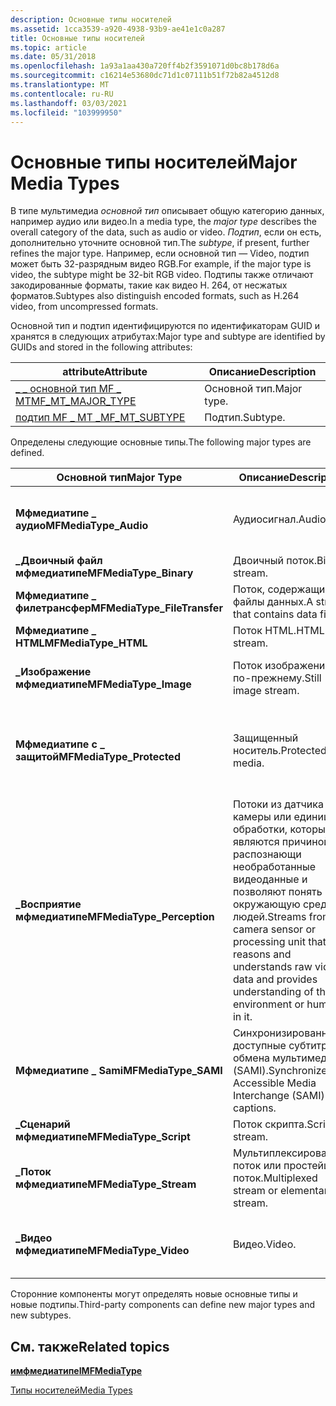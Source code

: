 ```yaml
---
description: Основные типы носителей
ms.assetid: 1cca3539-a920-4938-93b9-ae41e1c0a287
title: Основные типы носителей
ms.topic: article
ms.date: 05/31/2018
ms.openlocfilehash: 1a93a1aa430a720ff4b2f3591071d0bc8b178d6a
ms.sourcegitcommit: c16214e53680dc71d1c07111b51f72b82a4512d8
ms.translationtype: MT
ms.contentlocale: ru-RU
ms.lasthandoff: 03/03/2021
ms.locfileid: "103999950"
---
```

# <a name="major-media-types"></a><span data-ttu-id="01062-103">Основные типы носителей</span><span class="sxs-lookup"><span data-stu-id="01062-103">Major Media Types</span></span>

<span data-ttu-id="01062-104">В типе мультимедиа *основной тип* описывает общую категорию данных, например аудио или видео.</span><span class="sxs-lookup"><span data-stu-id="01062-104">In a media type, the *major type* describes the overall category of the data, such as audio or video.</span></span> <span data-ttu-id="01062-105">*Подтип*, если он есть, дополнительно уточните основной тип.</span><span class="sxs-lookup"><span data-stu-id="01062-105">The *subtype*, if present, further refines the major type.</span></span> <span data-ttu-id="01062-106">Например, если основной тип — Video, подтип может быть 32-разрядным видео RGB.</span><span class="sxs-lookup"><span data-stu-id="01062-106">For example, if the major type is video, the subtype might be 32-bit RGB video.</span></span> <span data-ttu-id="01062-107">Подтипы также отличают закодированные форматы, такие как видео H. 264, от несжатых форматов.</span><span class="sxs-lookup"><span data-stu-id="01062-107">Subtypes also distinguish encoded formats, such as H.264 video, from uncompressed formats.</span></span>

<span data-ttu-id="01062-108">Основной тип и подтип идентифицируются по идентификаторам GUID и хранятся в следующих атрибутах:</span><span class="sxs-lookup"><span data-stu-id="01062-108">Major type and subtype are identified by GUIDs and stored in the following attributes:</span></span>



| <span data-ttu-id="01062-109">attribute</span><span class="sxs-lookup"><span data-stu-id="01062-109">Attribute</span></span>                                             | <span data-ttu-id="01062-110">Описание</span><span class="sxs-lookup"><span data-stu-id="01062-110">Description</span></span> |
|-------------------------------------------------------|-------------|
| [<span data-ttu-id="01062-111">\_ \_ основной тип MF \_ MT</span><span class="sxs-lookup"><span data-stu-id="01062-111">MF\_MT\_MAJOR\_TYPE</span></span>](mf-mt-major-type-attribute.md) | <span data-ttu-id="01062-112">Основной тип.</span><span class="sxs-lookup"><span data-stu-id="01062-112">Major type.</span></span> |
| [<span data-ttu-id="01062-113">подтип MF \_ MT \_</span><span class="sxs-lookup"><span data-stu-id="01062-113">MF\_MT\_SUBTYPE</span></span>](mf-mt-subtype-attribute.md)        | <span data-ttu-id="01062-114">Подтип.</span><span class="sxs-lookup"><span data-stu-id="01062-114">Subtype.</span></span>    |



 

<span data-ttu-id="01062-115">Определены следующие основные типы.</span><span class="sxs-lookup"><span data-stu-id="01062-115">The following major types are defined.</span></span>



| <span data-ttu-id="01062-116">Основной тип</span><span class="sxs-lookup"><span data-stu-id="01062-116">Major Type</span></span>                    | <span data-ttu-id="01062-117">Описание</span><span class="sxs-lookup"><span data-stu-id="01062-117">Description</span></span>                                                                                                                                                | <span data-ttu-id="01062-118">Подтипы</span><span class="sxs-lookup"><span data-stu-id="01062-118">Subtypes</span></span>                                             |
|-------------------------------|------------------------------------------------------------------------------------------------------------------------------------------------------------|------------------------------------------------------|
| <span data-ttu-id="01062-119">**Мфмедиатипе \_ аудио**</span><span class="sxs-lookup"><span data-stu-id="01062-119">**MFMediaType\_Audio**</span></span>        | <span data-ttu-id="01062-120">Аудиосигнал.</span><span class="sxs-lookup"><span data-stu-id="01062-120">Audio.</span></span>                                                                                                                                                     | <span data-ttu-id="01062-121">[Идентификаторы GUID для звуковых подтипов](audio-subtype-guids.md).</span><span class="sxs-lookup"><span data-stu-id="01062-121">[Audio Subtype GUIDs](audio-subtype-guids.md).</span></span>      |
| <span data-ttu-id="01062-122">**\_Двоичный файл мфмедиатипе**</span><span class="sxs-lookup"><span data-stu-id="01062-122">**MFMediaType\_Binary**</span></span>       | <span data-ttu-id="01062-123">Двоичный поток.</span><span class="sxs-lookup"><span data-stu-id="01062-123">Binary stream.</span></span>                                                                                                                                             | <span data-ttu-id="01062-124">Нет.</span><span class="sxs-lookup"><span data-stu-id="01062-124">None.</span></span>                                                |
| <span data-ttu-id="01062-125">**Мфмедиатипе \_ филетрансфер**</span><span class="sxs-lookup"><span data-stu-id="01062-125">**MFMediaType\_FileTransfer**</span></span> | <span data-ttu-id="01062-126">Поток, содержащий файлы данных.</span><span class="sxs-lookup"><span data-stu-id="01062-126">A stream that contains data files.</span></span>                                                                                                                         | <span data-ttu-id="01062-127">Нет.</span><span class="sxs-lookup"><span data-stu-id="01062-127">None.</span></span>                                                |
| <span data-ttu-id="01062-128">**Мфмедиатипе \_ HTML**</span><span class="sxs-lookup"><span data-stu-id="01062-128">**MFMediaType\_HTML**</span></span>         | <span data-ttu-id="01062-129">Поток HTML.</span><span class="sxs-lookup"><span data-stu-id="01062-129">HTML stream.</span></span>                                                                                                                                               | <span data-ttu-id="01062-130">Нет.</span><span class="sxs-lookup"><span data-stu-id="01062-130">None.</span></span>                                                |
| <span data-ttu-id="01062-131">**\_Изображение мфмедиатипе**</span><span class="sxs-lookup"><span data-stu-id="01062-131">**MFMediaType\_Image**</span></span>        | <span data-ttu-id="01062-132">Поток изображений по-прежнему.</span><span class="sxs-lookup"><span data-stu-id="01062-132">Still image stream.</span></span>                                                                                                                                        | <span data-ttu-id="01062-133">[Идентификаторы GUID и CLSID WIC](../wic/-wic-guids-clsids.md).</span><span class="sxs-lookup"><span data-stu-id="01062-133">[WIC GUIDs and CLSIDs](../wic/-wic-guids-clsids.md).</span></span>       |
| <span data-ttu-id="01062-134">**Мфмедиатипе с \_ защитой**</span><span class="sxs-lookup"><span data-stu-id="01062-134">**MFMediaType\_Protected**</span></span>    | <span data-ttu-id="01062-135">Защищенный носитель.</span><span class="sxs-lookup"><span data-stu-id="01062-135">Protected media.</span></span>                                                                                                                                           | <span data-ttu-id="01062-136">Подтип определяет схему защиты содержимого.</span><span class="sxs-lookup"><span data-stu-id="01062-136">The subtype specifies the content protection scheme.</span></span> |
| <span data-ttu-id="01062-137">**\_Восприятие мфмедиатипе**</span><span class="sxs-lookup"><span data-stu-id="01062-137">**MFMediaType\_Perception**</span></span>   | <span data-ttu-id="01062-138">Потоки из датчика камеры или единицы обработки, которые являются причиной и распознающи необработанные видеоданные и позволяют понять окружающую среду и людей.</span><span class="sxs-lookup"><span data-stu-id="01062-138">Streams from a camera sensor or processing unit that reasons and understands raw video data and provides understanding of the environment or humans in it.</span></span> | <span data-ttu-id="01062-139">Нет.</span><span class="sxs-lookup"><span data-stu-id="01062-139">None.</span></span>                                                |
| <span data-ttu-id="01062-140">**Мфмедиатипе \_ Sami**</span><span class="sxs-lookup"><span data-stu-id="01062-140">**MFMediaType\_SAMI**</span></span>         | <span data-ttu-id="01062-141">Синхронизированные доступные субтитры обмена мультимедиа (SAMI).</span><span class="sxs-lookup"><span data-stu-id="01062-141">Synchronized Accessible Media Interchange (SAMI) captions.</span></span>                                                                                                 | <span data-ttu-id="01062-142">Нет.</span><span class="sxs-lookup"><span data-stu-id="01062-142">None.</span></span>                                                |
| <span data-ttu-id="01062-143">**\_Сценарий мфмедиатипе**</span><span class="sxs-lookup"><span data-stu-id="01062-143">**MFMediaType\_Script**</span></span>       | <span data-ttu-id="01062-144">Поток скрипта.</span><span class="sxs-lookup"><span data-stu-id="01062-144">Script stream.</span></span>                                                                                                                                             | <span data-ttu-id="01062-145">Нет.</span><span class="sxs-lookup"><span data-stu-id="01062-145">None.</span></span>                                                |
| <span data-ttu-id="01062-146">**\_Поток мфмедиатипе**</span><span class="sxs-lookup"><span data-stu-id="01062-146">**MFMediaType\_Stream**</span></span>       | <span data-ttu-id="01062-147">Мультиплексированный поток или простейший поток.</span><span class="sxs-lookup"><span data-stu-id="01062-147">Multiplexed stream or elementary stream.</span></span>                                                                                                                   | [<span data-ttu-id="01062-148">Идентификаторы GUID подтипов потока</span><span class="sxs-lookup"><span data-stu-id="01062-148">Stream Subtype GUIDs</span></span>](stream-subtype-guids.md)     |
| <span data-ttu-id="01062-149">**\_Видео мфмедиатипе**</span><span class="sxs-lookup"><span data-stu-id="01062-149">**MFMediaType\_Video**</span></span>        | <span data-ttu-id="01062-150">Видео.</span><span class="sxs-lookup"><span data-stu-id="01062-150">Video.</span></span>                                                                                                                                                     | <span data-ttu-id="01062-151">[Идентификаторы GUID для подтипов видео](video-subtype-guids.md).</span><span class="sxs-lookup"><span data-stu-id="01062-151">[Video Subtype GUIDs](video-subtype-guids.md).</span></span>      |



 

<span data-ttu-id="01062-152">Сторонние компоненты могут определять новые основные типы и новые подтипы.</span><span class="sxs-lookup"><span data-stu-id="01062-152">Third-party components can define new major types and new subtypes.</span></span>

## <a name="related-topics"></a><span data-ttu-id="01062-153">См. также</span><span class="sxs-lookup"><span data-stu-id="01062-153">Related topics</span></span>

<dl> <dt>

[<span data-ttu-id="01062-154">**имфмедиатипе**</span><span class="sxs-lookup"><span data-stu-id="01062-154">**IMFMediaType**</span></span>](/windows/desktop/api/mfobjects/nn-mfobjects-imfmediatype)
</dt> <dt>

[<span data-ttu-id="01062-155">Типы носителей</span><span class="sxs-lookup"><span data-stu-id="01062-155">Media Types</span></span>](media-types.md)
</dt> </dl>

 

 
